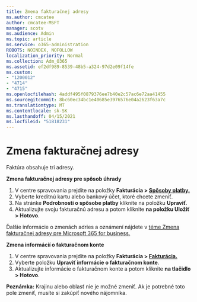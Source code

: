 ```yaml
---
title: Zmena fakturačnej adresy
ms.author: cmcatee
author: cmcatee-MSFT
manager: scotv
ms.audience: Admin
ms.topic: article
ms.service: o365-administration
ROBOTS: NOINDEX, NOFOLLOW
localization_priority: Normal
ms.collection: Adm_O365
ms.assetid: ef2df989-8539-48b5-a324-97d2e09f14fe
ms.custom:
- "1200012"
- "4714"
- "4715"
ms.openlocfilehash: 4addf495f0879376ee7b40e2c57ac6e72aa41455
ms.sourcegitcommit: 8bc60ec34bc1e40685e3976576e04a2623f63a7c
ms.translationtype: MT
ms.contentlocale: sk-SK
ms.lasthandoff: 04/15/2021
ms.locfileid: "51818231"
---
```

# <a name="change-your-billing-address"></a>Zmena fakturačnej adresy

Faktúra obsahuje tri adresy.

**Zmena fakturačnej adresy pre spôsob úhrady**

1. V centre spravovania prejdite na položky **Fakturácia > [Spôsoby platby.](https://go.microsoft.com/fwlink/p/?linkid=2018806)**
2. Vyberte kreditnú kartu alebo bankový účet, ktoré chcete zmeniť.
3. Na stránke **Podrobnosti o spôsobe platby** kliknite na položku **Upraviť**.
4. Aktualizujte svoju fakturačnú adresu a potom kliknite **na položku Uložiť > Hotovo**.

Ďalšie informácie o zmenách adries a oznámení nájdete v [téme Zmena fakturačnej adresy pre Microsoft 365 for business.](https://docs.microsoft.com/microsoft-365/commerce/billing-and-payments/change-your-billing-addresses?view=o365-worldwide)

**Zmena informácií o fakturačnom konte**

1. V centre spravovania prejdite na položky **Fakturácia > [Fakturácia.](https://admin.microsoft.com/Adminportal/Home?source=applauncher#/BillingAccounts/billing-accounts)**
2. Vyberte položku **Upraviť informácie o fakturačnom konte**.
3. Aktualizujte informácie o fakturačnom konte a potom kliknite **na tlačidlo > Hotovo**.

**Poznámka:** Krajinu alebo oblasť nie je možné zmeniť. Ak je potrebné toto pole zmeniť, musíte si zakúpiť nového nájomníka.
